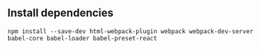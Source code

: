 ## Install dependencies
`npm install --save-dev html-webpack-plugin webpack webpack-dev-server babel-core babel-loader babel-preset-react`

